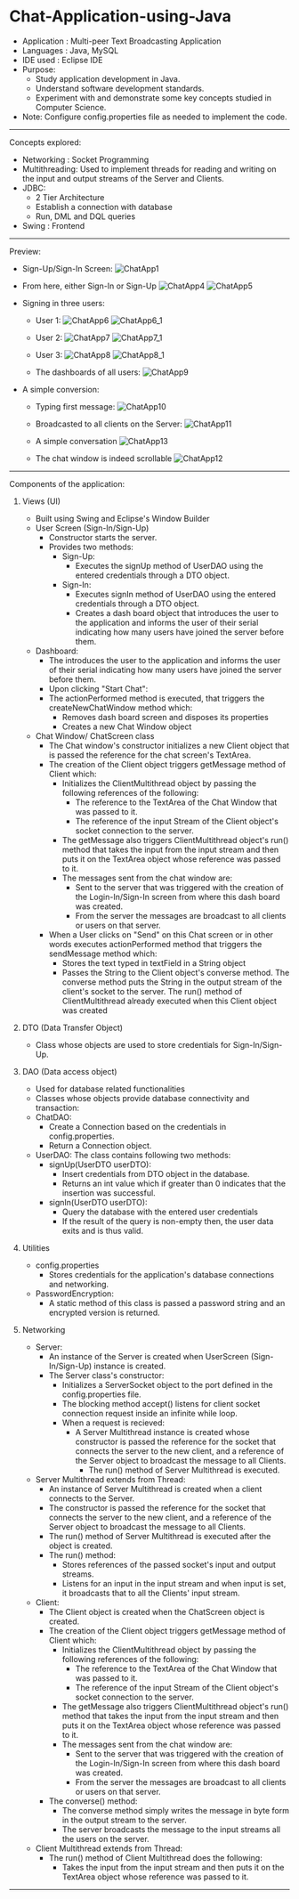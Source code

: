 # Chat-Application-using-Java

- Application : Multi-peer Text Broadcasting Application
- Languages   : Java, MySQL
- IDE used    : Eclipse IDE
- Purpose:	
	- Study application development in Java.
	- Understand software development standards.
	- Experiment with and demonstrate some key concepts studied in 
	  Computer Science.
- Note:	Configure config.properties file as needed to implement the code.
-------------------------------------------------------------------------------------

Concepts explored:
- Networking	:	Socket Programming
- Multithreading:	Used to implement threads for reading and writing on the input and output streams of the Server and Clients.
- JDBC:	
	- 2 Tier Architecture
	- Establish a connection with database
	- Run, DML and DQL queries
- Swing		:	Frontend
	
-------------------------------------------------------------------------------------
Preview:

- Sign-Up/Sign-In Screen:
![ChatApp1](https://user-images.githubusercontent.com/82096334/187345549-a42243df-fd6c-477b-84a2-24e8ece415db.png)

- From here, either Sign-In or Sign-Up
![ChatApp4](https://user-images.githubusercontent.com/82096334/187345592-e864c7c1-084b-4e28-a3c5-e85450429229.png)
![ChatApp5](https://user-images.githubusercontent.com/82096334/187345597-7076f1ce-2503-411e-99af-e8ed33882d4a.png)

- Signing in three users:
	- User 1:
![ChatApp6](https://user-images.githubusercontent.com/82096334/187345628-420e419c-7016-46c2-a779-7505d4bace1f.png)
![ChatApp6_1](https://user-images.githubusercontent.com/82096334/187345638-0778b553-75fd-4160-9540-32b6a8469338.png)

	- User 2:
![ChatApp7](https://user-images.githubusercontent.com/82096334/187345663-081cb18e-18a5-4d32-b57f-a520e29db6a2.png)
![ChatApp7_1](https://user-images.githubusercontent.com/82096334/187345679-7136908d-ae0a-4d41-bbdb-61e24b0d0396.png)

	- User 3:
![ChatApp8](https://user-images.githubusercontent.com/82096334/187345741-2f3b5c65-a061-4f25-b1ec-7fee0726eab5.png)
![ChatApp8_1](https://user-images.githubusercontent.com/82096334/187345748-e3558e69-e898-4de0-80ca-cddb0e987984.png)

	- The dashboards of all users:
![ChatApp9](https://user-images.githubusercontent.com/82096334/187345850-985a855a-0f59-4e3d-b6a4-d6e2e7268a1d.png)

- A simple conversion:
	- Typing first message:
![ChatApp10](https://user-images.githubusercontent.com/82096334/187345886-e54716c7-32ef-4b36-8dd0-7fef13a1b829.png)

	- Broadcasted to all clients on the Server:
![ChatApp11](https://user-images.githubusercontent.com/82096334/187345909-8f4fb49a-97b3-44e1-8ad6-55536e0cb7a0.png)

	- A simple conversation
![ChatApp13](https://user-images.githubusercontent.com/82096334/187345926-8d4a6c41-a465-46c6-8668-19b5d0e7c78e.png)

	- The chat window is indeed scrollable
![ChatApp12](https://user-images.githubusercontent.com/82096334/187345963-b7e1a505-f23a-460c-963a-9cf8f683787e.png)

-------------------------------------------------------------------------------------

Components of the application:

1. Views (UI)
	- Built using Swing and Eclipse's Window Builder
	- User Screen (Sign-In/Sign-Up)
		- Constructor starts the server.
		- Provides two methods:
			- Sign-Up:
				- Executes the signUp method of UserDAO using the entered credentials through a DTO object.
			- Sign-In:
				- Executes signIn method of UserDAO using the entered credentials through a DTO object.
				- Creates a dash board object that introduces the user to the application and informs the user of their serial indicating how many users have joined the server before them.
	- Dashboard:
		- The introduces the user to the application and informs the user 
		  of their serial indicating how many users have joined the server 
		  before them.
		- Upon clicking "Start Chat":
		- The actionPerformed method is executed, that triggers the 
		  createNewChatWindow method which:
			- Removes dash board screen and disposes its properties
			- Creates a new Chat Window object
	- Chat Window/ ChatScreen class
		- The Chat window's constructor initializes a new Client object 
		  that is passed the reference for the chat screen's TextArea.
		- The creation of the Client object triggers getMessage method 
		  of Client which:
			- Initializes the ClientMultithread object by passing the 
			  following references of the following:
				- The reference to the TextArea of the Chat Window 
				  that was passed to it.
				- The reference of the input Stream of the Client object's 
				  socket connection to the server.
		    - The getMessage also triggers ClientMultithread object's run()
		      method that takes the input from the input stream and then puts 
			  it on the TextArea object whose reference was passed to it.  
			- The messages sent from the chat window are:
		 		- Sent to the server that was triggered with 
				  the creation of the Login-In/Sign-In screen 
		          from where this dash board was created.
		        - From the server the messages are broadcast 
		          to all clients or users on that server.
		- When a User clicks on "Send" on this Chat screen or in other words 
		  executes actionPerformed method that triggers the sendMessage method 
		  which:
			- Stores the text typed in textField in a String object
			- Passes the String to the Client object's converse 
			  method. The converse method puts the String in the output stream 
			  of the client's socket to the server. The run() method of 
			  ClientMultithread already executed when this Client object 
			  was created 
			  
2. DTO (Data Transfer Object)
	- Class whose objects are used to store credentials for Sign-In/Sign-Up.
3. DAO (Data access object)
	- Used for database related functionalities
	- Classes whose objects provide database connectivity and transaction:
	- ChatDAO:	
		- Create a Connection based on the credentials in config.properties.
		- Return a Connection object.
	- UserDAO:	The class contains following two methods:
		- signUp(UserDTO userDTO):
			- Insert credentials from DTO object in the database.
			- Returns an int value which if greater than 0 indicates that the insertion was successful.
		- signIn(UserDTO userDTO):
			- Query the database with the entered user credentials 
			- If the result of the query is non-empty then, the user data exits and is thus valid.
4. Utilities
	- config.properties
		- Stores credentials for the application's database connections and 
		  networking.
	- PasswordEncryption:
		- A static method of this class is passed a password string and an 
		  encrypted version is returned.
5. Networking
	- Server:
		- An instance of the Server is created when UserScreen (Sign-In/Sign-Up) 
		  instance is created.
		- The Server class's constructor:
			- Initializes a ServerSocket object to the port defined in the 
			  config.properties file.
			- The blocking method accept() listens for client socket connection 
			  request inside an infinite while loop.
			- When a request is recieved:
				- A Server Multithread instance is created whose constructor 
				  is passed the reference for the socket that connects the 
				  server to the new client, and a reference of the Server 
				  object to broadcast the message to all Clients.
			    	- The run() method of Server Multithread is executed.
	- Server Multithread extends from Thread:
		- An instance of Server Multithread is created when a client connects 
		  to the Server.
		- The constructor is passed the reference for the socket that connects 
		  the server to the new client, and a reference of the Server object 
		  to broadcast the message to all Clients.
		- The run() method of Server Multithread is executed after the object is 
		  created.
		- The run() method:
			- Stores references of the passed socket's input and output streams.
			- Listens for an input in the input stream and when input is set,
			  it broadcasts that to all the Clients' input stream.
	- Client:
		- The Client object is created when the ChatScreen object is created.
		- The creation of the Client object triggers getMessage method 
		  of Client which:
			- Initializes the ClientMultithread object by passing the 
			  following references of the following:
				- The reference to the TextArea of the Chat Window 
				  that was passed to it.
				- The reference of the input Stream of the Client object's 
				  socket connection to the server.
		    - The getMessage also triggers ClientMultithread object's run()
		      method that takes the input from the input stream and then puts 
			  it on the TextArea object whose reference was passed to it.  
			- The messages sent from the chat window are:
		 		- Sent to the server that was triggered with 
				  the creation of the Login-In/Sign-In screen 
		          from where this dash board was created.
		        - From the server the messages are broadcast 
		          to all clients or users on that server.
		- The converse() method:
			- The converse method simply writes the message in byte form 
			  in the output stream to the server.
			- The server broadcasts the message to the input streams all 
			  the users on the server.
	- Client Multithread extends from Thread:
		- The run() method of Client Multithread does the following:
			- Takes the input from the input stream and then puts it on the 
			  TextArea object whose reference was passed to it.
	
-------------------------------------------------------------------------------------
